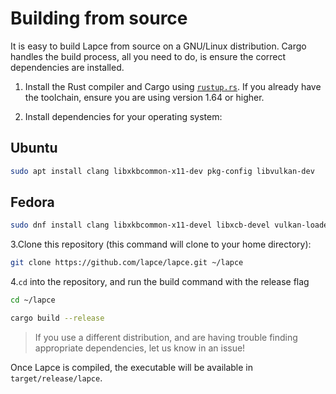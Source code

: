 # Building from source

It is easy to build Lapce from source on a GNU/Linux distribution. Cargo handles the build process, all you need to do, is ensure the correct dependencies are installed.

1. Install the Rust compiler and Cargo using [`rustup.rs`](https://rustup.rs/). If you already have the toolchain, ensure you are using version 1.64 or higher.

2. Install dependencies for your operating system:

## Ubuntu

```sh
sudo apt install clang libxkbcommon-x11-dev pkg-config libvulkan-dev
```

## Fedora

```sh
sudo dnf install clang libxkbcommon-x11-devel libxcb-devel vulkan-loader-devel
```

3.Clone this repository (this command will clone to your home directory):

```sh
git clone https://github.com/lapce/lapce.git ~/lapce
```

4.`cd` into the repository, and run the build command with the release flag

```sh
cd ~/lapce
```

```sh
cargo build --release
```

> If you use a different distribution, and are having trouble finding appropriate dependencies, let us know in an issue!

Once Lapce is compiled, the executable will be available in `target/release/lapce`.
